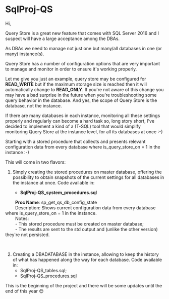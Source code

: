# SqlProj-QS


Hi,

Query Store is a great new feature that comes with SQL Server 2016 and I suspect will have a large acceptance among the DBAs.

As DBAs we need to manage not just one but many/all databases in one (or many) instance(s). 

Query Store has a number of configuration options that are very important to manage and monitor in order to ensure it's working properly. 

Let me give you just an example, query store may be configured for **READ_WRITE** but if the maximum storage size is reached then it will automatically change to **READ_ONLY**. If you're not aware of this change you may have a bad surprise in the future when you're troubleshooting some query behavior in the database. And yes, the scope of Query Store is the database, not the instance.

If there are many databases in each instance, monitoring all these settings properly and regularly can become a hard task so, long story short, I've decided to implement a kind of a (T-SQL) tool that would simplify monitoring Query Store at the instance level, for all its databases at once :-)

Starting with a stored procedure that collects and presents relevant configuration data from every database where is_query_store_on = 1 in the instance :-)


This will come in two flavors:

1. Simply creating the stored procedures on master database, offering the possibility to obtain snapshots of the current settings for all databases in the instance at once. Code available in:

   - **SqlProj-QS_system_procedures.sql**  
     
   &nbsp;&nbsp;&nbsp;&nbsp;&nbsp;&nbsp;**Proc Name**: sp_get_qs_db_config_state  
   &nbsp;&nbsp;&nbsp;&nbsp;&nbsp;&nbsp;Description: Shows current configuration data from every database where is_query_store_on = 1 in the instance.  
   &nbsp;&nbsp;&nbsp;&nbsp;&nbsp;&nbsp;Notes:  
   &nbsp;&nbsp;&nbsp;&nbsp;&nbsp;&nbsp;- This stored procedure must be created on master database;  
   &nbsp;&nbsp;&nbsp;&nbsp;&nbsp;&nbsp;- The results are sent to the std output and (unlike the other version) they're not persisted.  
   
   
   
2. Creating a DBADATABASE in the instance, allowing to keep the history of what has happened along the way for each database. Code available in:
   - SqlProj-QS_tables.sql;
   - SqlProj-QS_procedures.sql



This is the beginning of the project and there will be some updates until the end of this year 😊


